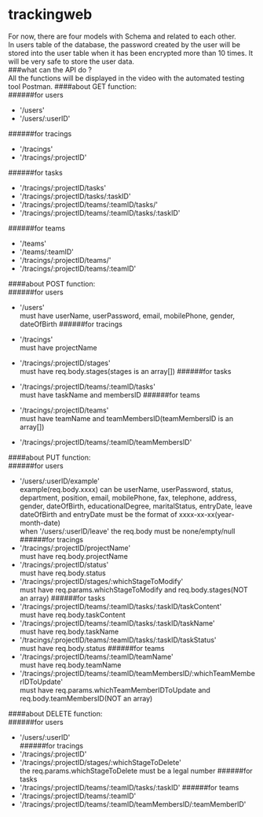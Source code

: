 # trackingweb
For now, there are four models with Schema and related to each other.  
In users table of the database, the password created by the user will be stored into the user table when it has been encrypted more than 10 times. It will be very safe to store the user data.  
###what can the API do ?  
All the functions will be displayed in the video with the automated testing tool  Postman.
####about GET function:  
######for users  
* '/users'  
* '/users/:userID'

######for tracings
* '/tracings'  
* '/tracings/:projectID' 

######for tasks  
* '/tracings/:projectID/tasks'  
* '/tracings/:projectID/tasks/:taskID'  
* '/tracings/:projectID/teams/:teamID/tasks/'  
* '/tracings/:projectID/teams/:teamID/tasks/:taskID'

######for teams  
* '/teams'  
* '/teams/:teamID'  
* '/tracings/:projectID/teams/'  
* '/tracings/:projectID/teams/:teamID'

####about POST function:  
######for users  
* '/users'  
must have userName, userPassword, email, mobilePhone, gender, dateOfBirth
######for tracings  
* '/tracings'  
must have projectName  

* '/tracings/:projectID/stages'  
must have req.body.stages(stages is an array[])
######for tasks  
* '/tracings/:projectID/teams/:teamID/tasks'  
must have taskName and membersID
######for teams
* '/tracings/:projectID/teams'  
must have teamName and teamMembersID(teamMembersID is an array[])
* '/tracings/:projectID/teams/:teamID/teamMembersID'

####about PUT function:  
######for users
* '/users/:userID/example'  
example(req.body.xxxx) can be userName, userPassword, status, department, position, email, mobilePhone, fax, telephone, address, gender, dateOfBirth, educationalDegree, maritalStatus, entryDate, leave  
dateOfBirth and entryDate must be the format of xxxx-xx-xx(year-month-date)  
when '/users/:userID/leave' the req.body must be none/empty/null
######for tracings
* '/tracings/:projectID/projectName'  
must have req.body.projectName
* '/tracings/:projectID/status'   
must have req.body.status
* '/tracings/:projectID/stages/:whichStageToModify'  
must have req.params.whichStageToModify and req.body.stages(NOT an array)
######for tasks  
* '/tracings/:projectID/teams/:teamID/tasks/:taskID/taskContent'  
must have req.body.taskContent
* '/tracings/:projectID/teams/:teamID/tasks/:taskID/taskName'   
must have req.body.taskName  
* '/tracings/:projectID/teams/:teamID/tasks/:taskID/taskStatus'  
must have req.body.status
######for teams
* '/tracings/:projectID/teams/:teamID/teamName'  
must have req.body.teamName
* '/tracings/:projectID/teams/:teamID/teamMembersID/:whichTeamMemberIDToUpdate'  
must have req.params.whichTeamMemberIDToUpdate and req.body.teamMembersID(NOT an array)

####about DELETE function:  
######for users
* '/users/:userID'  
######for tracings
* '/tracings/:projectID'  
* '/tracings/:projectID/stages/:whichStageToDelete'  
the req.params.whichStageToDelete must be a legal number
######for tasks 
* '/tracings/:projectID/teams/:teamID/tasks/:taskID'
######for teams
* '/tracings/:projectID/teams/:teamID'  
* '/tracings/:projectID/teams/:teamID/teamMembersID/:teamMemberID'


